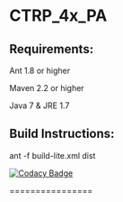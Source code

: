 # CTRP_4x_PA

Requirements:
-------------

Ant 1.8 or higher

Maven 2.2 or higher

Java 7 & JRE 1.7


Build Instructions:
-----------------
ant -f build-lite.xml dist 

[![Codacy Badge](https://api.codacy.com/project/badge/Grade/94d257b9684a44d99ba806af952e481c)](https://www.codacy.com/app/FNLCR/CTRP_4x_PA?utm_source=github.com&amp;utm_medium=referral&amp;utm_content=CBIIT/CTRP_4x_PA&amp;utm_campaign=Badge_Grade)

================
